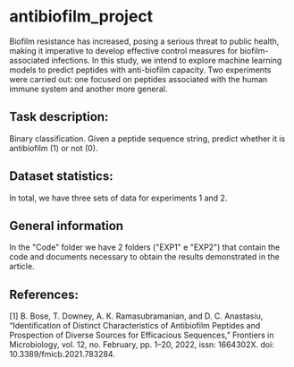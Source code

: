 # antibiofilm_project

Biofilm resistance has increased, posing a serious threat to public health, making it imperative to develop effective control measures for biofilm-associated infections. In this study, we intend to explore machine learning models to predict peptides with anti-biofilm capacity. Two experiments were carried out: one focused on peptides associated with the human immune system and another more general.

## Task description:

Binary classification. Given a peptide sequence string, predict whether it is antibiofilm (1) or not (0).

## Dataset statistics:

In total, we have three sets of data for experiments 1 and 2.

## General information
In the "Code" folder we have 2 folders ("EXP1" e "EXP2") that contain the code and documents necessary to obtain the results demonstrated in the article.

## References:

[1] B. Bose, T. Downey, A. K. Ramasubramanian, and D. C. Anastasiu, “Identification of Distinct Characteristics of Antibiofilm Peptides and Prospection of Diverse Sources for Efficacious Sequences,” Frontiers in Microbiology, vol. 12, no. February, pp. 1–20, 2022, issn: 1664302X. doi: 10.3389/fmicb.2021.783284.
